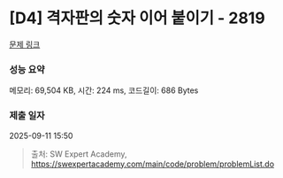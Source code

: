 # [D4] 격자판의 숫자 이어 붙이기 - 2819 

[문제 링크](https://swexpertacademy.com/main/code/problem/problemDetail.do?contestProbId=AV7I5fgqEogDFAXB) 

### 성능 요약

메모리: 69,504 KB, 시간: 224 ms, 코드길이: 686 Bytes

### 제출 일자

2025-09-11 15:50



> 출처: SW Expert Academy, https://swexpertacademy.com/main/code/problem/problemList.do